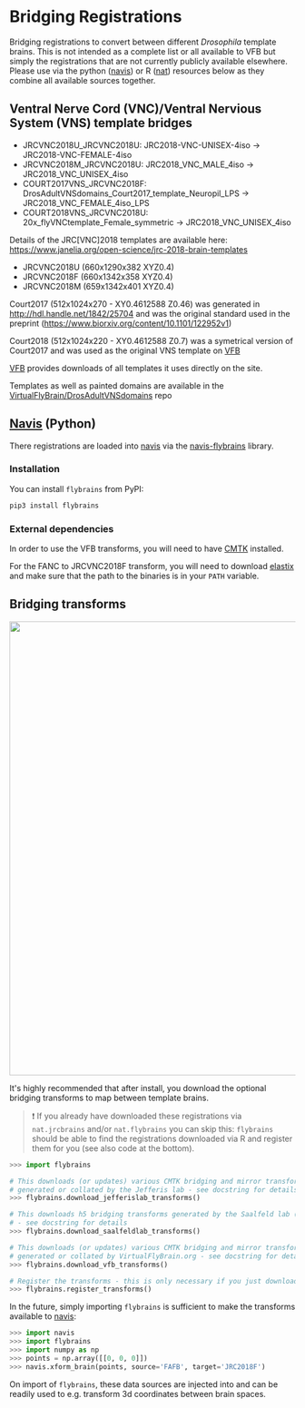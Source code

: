 # Bridging Registrations
Bridging registrations to convert between different _Drosophila_ template brains. This is not intended as a complete list or all available to VFB but simply the registrations that are not currently publicly available elsewhere. Please use via the python ([navis](https://github.com/schlegelp/navis)) or R ([nat](https://natverse.org/)) resources below as they combine all available sources together.

## Ventral Nerve Cord (VNC)/Ventral Nervious System (VNS) template bridges

- JRCVNC2018U_JRCVNC2018U: JRC2018-VNC-UNISEX-4iso -> JRC2018-VNC-FEMALE-4iso
- JRCVNC2018M_JRCVNC2018U: JRC2018_VNC_MALE_4iso -> JRC2018_VNC_UNISEX_4iso
- COURT2017VNS_JRCVNC2018F: DrosAdultVNSdomains_Court2017_template_Neuropil_LPS -> JRC2018_VNC_FEMALE_4iso_LPS
- COURT2018VNS_JRCVNC2018U: 20x_flyVNCtemplate_Female_symmetric -> JRC2018_VNC_UNISEX_4iso

Details of the JRC[VNC]2018 templates are available here: https://www.janelia.org/open-science/jrc-2018-brain-templates 
  - JRCVNC2018U (660x1290x382 XYZ0.4)
  - JRCVNC2018F (660x1342x358 XYZ0.4)
  - JRCVNC2018M (659x1342x401 XYZ0.4)

Court2017 (512x1024x270 - XY0.4612588 Z0.46) was generated in http://hdl.handle.net/1842/25704 and was the original standard used in the preprint (https://www.biorxiv.org/content/10.1101/122952v1) 

Court2018 (512x1024x220 - XY0.4612588 Z0.7) was a symetrical version of Court2017 and was used as the original VNS template on [VFB](https://virtualflybrain.org/reports/VFB_00100000)

[VFB](https://VirtualFlyBrain.org) provides downloads of all templates it uses directly on the site.

Templates as well as painted domains are available in the [VirtualFlyBrain/DrosAdultVNSdomains](https://github.com/VirtualFlyBrain/DrosAdultVNSdomains) repo  

## [Navis](https://github.com/schlegelp/navis) (Python)
There registrations are loaded into [navis](https://github.com/schlegelp/navis) via the [navis-flybrains](https://github.com/navis-org/navis-flybrains) library.

### Installation
You can install `flybrains` from PyPI:

```bash
pip3 install flybrains
```

### External dependencies
In order to use the VFB transforms, you will need to have
[CMTK](https://www.nitrc.org/projects/cmtk/) installed.

For the FANC to JRCVNC2018F transform, you will need to download
[elastix](https://elastix.lumc.nl/index.php) and make sure that the path
to the binaries is in your `PATH` variable.

## Bridging transforms

<p align="center">
<img src="https://github.com/schlegelp/navis-flybrains/blob/main/_static/bridging_graph.png?raw=true" width="800">
</p>

It's highly recommended that after install, you download the optional
bridging transforms to map between template brains.

> :exclamation: If you already have downloaded these registrations via `nat.jrcbrains` and/or `nat.flybrains` you can skip this: `flybrains` should be able to find the registrations downloaded via R and register them for you (see also code at the bottom).

```Python
>>> import flybrains

# This downloads (or updates) various CMTK bridging and mirror transforms
# generated or collated by the Jefferis lab - see docstring for details
>>> flybrains.download_jefferislab_transforms()

# This downloads h5 bridging transforms generated by the Saalfeld lab (Janelia)
# - see docstring for details
>>> flybrains.download_saalfeldlab_transforms()

# This downloads (or updates) various CMTK bridging and mirror transforms
# generated or collated by VirtualFlyBrain.org - see docstring for details
>>> flybrains.download_vfb_transforms()

# Register the transforms - this is only necessary if you just downloaded them
>>> flybrains.register_transforms()
```

In the future, simply importing `flybrains` is sufficient to make the
transforms available to [navis](https://navis.readthedocs.io/en/latest/):

```Python
>>> import navis
>>> import flybrains
>>> import numpy as np
>>> points = np.array([[0, 0, 0]])
>>> navis.xform_brain(points, source='FAFB', target='JRC2018F')

```

On import of `flybrains`, these data sources are injected into and can be
readily used to e.g. transform 3d coordinates between brain spaces.
